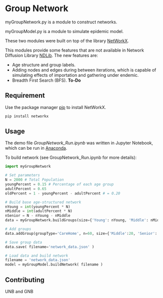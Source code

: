 # Group Network

myGroupNetwork.py is a module to construct networks.

myGroupModel.py is a module to simulate epidemic model.

These two modules were built on top of the library
[NetWorkX](https://networkx.org/).

This modules provide some features
that are not available in Network Diffusion Library
[NDLib](https://ndlib.readthedocs.io/).
The new features are:

- Age structure and group labels.
- Adding nodes and edges during between iterations, which is capable of simulating effects of importation and gathering under endemic.
- Breadth First Search (BFS). __To-Do__

## Requirement

Use the package manager [pip](https://pip.pypa.io/en/stable/) to install NetWorkX.

```bash
pip install networkx
```

## Usage

The demo file *GroupNetwork_Run.ipynb*
was written in Jupyter Notebook,
which can be run in
[Anaconda](https://www.anaconda.com/products/individual).


To build network (see GroupNetwork_Run.ipynb for more details):

```python
import myGroupNetwork

# Set parameters
N = 2000 # Total Population
youngPercent = 0.15 # Percentage of each age group
adultPercent = 0.65
oldPercent = 1 - youngPercent - adultPercent # = 0.20

# Build base age-structured network
nYoung = int(youngPercent * N)
nMiddle = int(adultPercent * N)
nSenior = N - nYoung - nMiddle
data = myGroupNetwork.buildGroups(size={'Young': nYoung, 'Middle': nMiddle, 'Senior': nSenior})

# Add groups
data.addGroup(groupType='CareHome', n=60, size={'Middle':20, 'Senior': 30}, contactPercentage=.7)

# Save group data
data.save( filename='network_data.json' )

# Load data and build network
filename = 'network_data.json'
model = myGroupModel.buildNetwork( filename )
```

## Contributing
UNB and GNB
